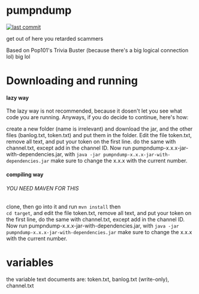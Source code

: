# pumpndump
[![last commit](https://img.shields.io/github/last-commit/gitcloneguy/pumpndump)](https://github.com/gitcloneguy/pumpndump/commits/master)

get out of here you retarded scammers


 
Based on Pop101's Trivia Buster (because there's a big logical connection lol) big lol

# Downloading and running

#### lazy way

The lazy way is not recommended, because it dosen't let you see what code you are running. Anyways, if you do decide to continue, here's how:

create a new folder (name is irrelevant) and download the jar, and the other files (banlog.txt, token.txt) and put them in the folder. Edit the file token.txt, remove all text, and put your token on the first line. do the same with channel.txt, except add in the channel ID. Now run pumpndump-x.x.x-jar-with-dependencies.jar, with
```java -jar pumpndump-x.x.x-jar-with-dependencies.jar``` 
make sure to change the x.x.x with the current number.

#### compiling way 

###### YOU NEED MAVEN FOR THIS

clone, then go into it and run
```mvn install``` 
then  
```cd target```,
and edit the file token.txt, remove all text, and put your token on the first line, do the same with channel.txt, except add in the channel ID. Now run pumpndump-x.x.x-jar-with-dependencies.jar, with 
```java -jar pumpndump-x.x.x-jar-with-dependencies.jar```
make sure to change the x.x.x with the current number.


# variables 

the variable text documents are: token.txt, banlog.txt (write-only), channel.txt
